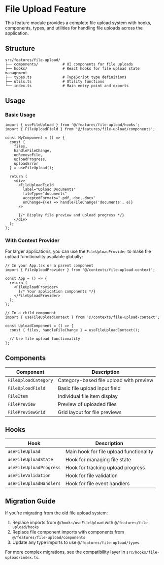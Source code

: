 
# File Upload Feature

This feature module provides a complete file upload system with hooks, components, types, and utilities for handling file uploads across the application.

## Structure

```
src/features/file-upload/
├── components/           # UI components for file uploads
├── hooks/                # React hooks for file upload state management
├── types.ts              # TypeScript type definitions
├── utils.ts              # Utility functions
└── index.ts              # Main entry point and exports
```

## Usage

### Basic Usage

```tsx
import { useFileUpload } from '@/features/file-upload/hooks';
import { FileUploadField } from '@/features/file-upload/components';

const MyComponent = () => {
  const { 
    files, 
    handleFileChange, 
    onRemoveFile, 
    uploadProgress,
    uploadError
  } = useFileUpload();
  
  return (
    <div>
      <FileUploadField
        label="Upload Documents"
        fileType="documents"
        acceptedFormats=".pdf,.doc,.docx"
        onChange={(e) => handleFileChange('documents', e)}
      />
      
      {/* Display file preview and upload progress */}
    </div>
  );
};
```

### With Context Provider

For larger applications, you can use the `FileUploadProvider` to make file upload functionality available globally:

```tsx
// In your App.tsx or a parent component
import { FileUploadProvider } from '@/contexts/file-upload-context';

const App = () => {
  return (
    <FileUploadProvider>
      {/* Your application components */}
    </FileUploadProvider>
  );
};

// In a child component
import { useFileUploadContext } from '@/contexts/file-upload-context';

const UploadComponent = () => {
  const { files, handleFileChange } = useFileUploadContext();
  
  // Use file upload functionality
};
```

## Components

| Component | Description |
|-----------|-------------|
| `FileUploadCategory` | Category-based file upload with preview |
| `FileUploadField` | Basic file upload input field |
| `FileItem` | Individual file item display |
| `FilePreview` | Preview of uploaded files |
| `FilePreviewGrid` | Grid layout for file previews |

## Hooks

| Hook | Description |
|------|-------------|
| `useFileUpload` | Main hook for file upload functionality |
| `useFileUploadState` | Hook for managing file state |
| `useFileUploadProgress` | Hook for tracking upload progress |
| `useFileValidation` | Hook for file validation |
| `useFileUploadHandlers` | Hook for file event handlers |

## Migration Guide

If you're migrating from the old file upload system:

1. Replace imports from `@/hooks/useFileUpload` with `@/features/file-upload/hooks`
2. Replace file component imports with components from `@/features/file-upload/components`
3. Update any type imports to use `@/features/file-upload/types`

For more complex migrations, see the compatibility layer in `src/hooks/file-upload/index.ts`.

